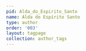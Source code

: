 ```yaml
---
pid: Alda_do_Espirito_Santo
name: Alda do Espírito Santo
type: author
order: '003'
layout: tagpage
collection: author_tags
---
```

